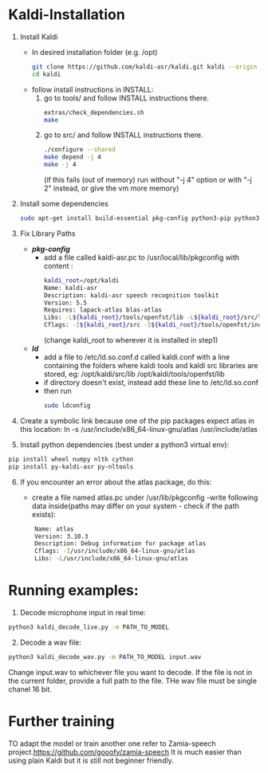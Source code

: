 # Kaldi-Installation

1. Install Kaldi
	- In desired installation folder (e.g. /opt) 
        ```bash
        git clone https://github.com/kaldi-asr/kaldi.git kaldi --origin upstream
	    cd kaldi
	    ```
    - follow install instructions in INSTALL:
        1. go to tools/ and follow INSTALL instructions there.
            ```bash
            extras/check_dependencies.sh
            make
            ```
        2. go to src/ and follow INSTALL instructions there.
            ```bash
            ./configure --shared
            make depend -j 4
            make -j 4
            ```
            (if this fails (out of memory) run without "-j 4" option or with "-j 2" instead, or give the
            vm more memory)
2. Install some dependencies
    ```bash
    sudo apt-get install build-essential pkg-config python3-pip python3-dev python3-setuptools python3-wheel ffmpeg sox libatlas-base-dev libatlas3-base portaudio19-dev libasound-dev
    ```
3. Fix Library Paths
    - ***pkg-config***
        - add a file called kaldi-asr.pc to /usr/local/lib/pkgconfig
        with content :
            ```bash
            kaldi_root=/opt/kaldi
            Name: kaldi-asr
            Description: kaldi-asr speech recognition toolkit
            Version: 5.5
            Requires: lapack-atlas blas-atlas
            Libs: -L${kaldi_root}/tools/openfst/lib -L${kaldi_root}/src/lib -lkaldi-decoder -lkaldi-lat -lkaldi-fstext -lkaldi-hmm -lkaldi-feat -lkaldi-transform -lkaldi-gmm -lkaldi-tree -lkaldi-util -lkaldi-matrix -lkaldi-base -lkaldi-nnet3 -lkaldi-online2 -lkaldi-cudamatrix -lkaldi-ivector -lfst
            Cflags: -I${kaldi_root}/src -I${kaldi_root}/tools/openfst/include
            ```
            (change kaldi_root to wherever it is installed in step1)
    - ***ld***
        - add a file to /etc/ld.so.conf.d called kaldi.conf with a line containing the folders where
            kaldi tools and kaldi src libraries are stored, eg:
            /opt/kaldi/src/lib
            /opt/kaldi/tools/openfst/lib
        - if directory doesn't exist, instead add these line to /etc/ld.so.conf
        - then run
            ```bash
            sudo ldconfig
            ```
4. Create a symbolic link because one of the pip packages expect atlas in this location: 
ln -s /usr/include/x86_64-linux-gnu/atlas /usr/include/atlas

5. Install python dependencies (best under a python3 virtual env):
```bash
pip install wheel numpy nltk cython
pip install py-kaldi-asr py-nltools
```
6. If you encounter an error about the atlas package, do this:

	- create a file named atlas.pc under /usr/lib/pkgconfig
	-write following data inside(paths may differ on your system - check if the path exists):
    ```bash
		Name: atlas
		Version: 3.10.3
		Description: Debug information for package atlas
		Cflags: -I/usr/include/x86_64-linux-gnu/atlas
		Libs: -L/usr/include/x86_64-linux-gnu/atlas
	```


# Running examples:

1. Decode microphone input in real time:
```bash
python3 kaldi_decode_live.py -m PATH_TO_MODEL
```

2. Decode a wav file:
```bash
python3 kaldi_decode_wav.py -m PATH_TO_MODEL input.wav
```
Change input.wav to whichever file you want to decode. If the file is not in the current folder, provide a full path to the file. THe wav file must be single chanel 16 bit.


# Further training

TO adapt the model or train another one refer to Zamia-speech project.https://github.com/gooofy/zamia-speech
It is much easier than using plain Kaldi but it is still not beginner friendly. 

